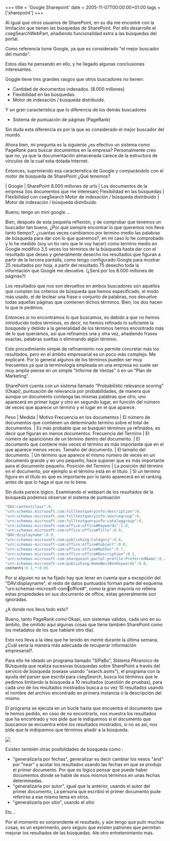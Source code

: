 +++
title = 'Google Sharepoint'
date = 2005-11-07T00:00:00+01:00
tags = ['sharepoint']
+++

Al igual que otros usuarios de SharePoint, en su día me encontré con la limitación que tienen las búsquedas de SharePoint. Por ello desarrolle el csegSearchWebPart, añadiendo funcionalidad extra a las búsquedas del portal.

Como referencia tome Google, ya que es considerado "el mejor buscador del mundo".

Estos días he pensando en ello, y he llegado algunas conclusiones interesantes.

Goggle tiene tres grandes rasgos que otros buscadores no tienen:

- Cantidad de documentos indexados. (8.000 millones)
- Flexibilidad en las búsquedas.
- Motor de indexación / búsqueda distribuido.

Y un gran característica que lo diferencia de los demás buscadores

- Sistema de puntuación de páginas (PageRank)

Sin duda esta diferencia es por la que es considerado el mejor buscador del mundo.

Ahora bien, mi pregunta es la siguiente ¿es efectivo un sistema como PageRank para buscar documentos en la empresa? Personalmente creo que no, ya que la documentación almacenada carece de la estructura de vínculos de la cual esta dotada Internet.

Entonces, suprimiendo esa característica de Google y comparándolo con el motor de búsqueda de SharePoint ¿Qué tenemos?

| Google | SharePoint
8.000 millones de urls | Los documentos de la empresa (los documentos que me interesan)
Flexibilidad en las búsquedas | Flexibilidad con csegSearch
Motor de indexación / búsqueda distribuido | Motor de indexación / búsqueda distribuido

Bueno, tengo un mini google …

Bien, después de esta pequeña reflexión, y de comprobar que tenemos un buscador tan bueno, ¿Por qué siempre encontrar lo que queremos nos lleva tanto tiempo?, ¿cuantas veces cambiamos por termino medio las palabras de búsqueda para dar con lo que queremos?, en mi caso lo he comprobado y lo he medido (soy un tío raro que le voy hacer) como termino medio en Google modifico 3,5 veces los términos de la búsqueda hasta dar con el resultado que deseo y generalmente desecho los resultados que figuran a partir de la tercera pantalla, como tengo configurado Google para mostrar 25 resultados por hoja, a partir del resultado 75 desecho toda la información que Google me devuelve. (¿Será por los 8.000 millones de páginas?)

Los resultados que nos son devueltos en ambos buscadores  son aquellos que cumplen los criterios de búsqueda que hemos especificado, el modo más usado, el de teclear una frase o conjunto de palabras, nos devuelve todas aquellas páginas que contienen dichos términos. Bien, los dos hacen lo que le pedimos.

Entonces si no encontramos lo que buscamos, es debido a que no hemos introducido todos términos, es decir, no hemos refinado lo suficiente la búsqueda y debido a la generalidad de los términos hemos encontrado más de lo que queríamos, así que refinamos una y otra vez, añadiendo frases exactas, palabras sueltas o eliminando algún término.

Este procedimiento simple de refinamiento nos permite concretar más los resultados, pero en el ámbito empresarial es un poco más complejo. Me explicaré. Por lo general algunos de los términos pueden ser muy frecuentes ya que la terminología empleada en una empresa no suele ser muy amplia piense en un simple "Informe de Ventas" ó en un "Plan de Marketing".

SharePoint cuenta con un sistema llamado "Probabilistic relevance scoring" (Okapi), puntuación de relevancia por probabilidades, de manera que aunque un documento contenga las mismas palabras que otro, uno aparecerá en primer lugar y otro en segundo lugar, en función del número de veces que aparece un término y el lugar en el que aparece.

Peso | Medida | Motivo
Frecuencia en los documentos | El número de documentos que contienen un determinado termino sobre el total de documentos. | Es más probable que se busquen términos ya refinados, es decir que figuran en menos documentos.
Frecuencia del Termino | El número de apariciones de un término dentro del documento. | El documento que contiene más veces el término es más importante que en el que aparece menos veces.
Tamaño del documento. | El tamaño del documento. | Un término que aparece el mismo número de veces en un documento grande y en uno pequeño, hace suponer que es más importante para el documento pequeño.
Posición del Termino | La posición del término en el documento, por ejemplo si el término está en el título. | Si un termino figura en el título es que es importante por lo tanto aparecerá en el ranking antes de que lo haga el que no lo tiene.


Sin duda parece lógico. Examinando el webpart de los resultados de la búsqueda podemos observar el sistema de puntuación

```cs
"DAV:contentclass":0,
"urn:schemas.microsoft.com:fulltextqueryinfo:description":0,
"urn:schemas.microsoft.com:fulltextqueryinfo:sourcegroup":0,
"urn:schemas.microsoft.com:fulltextqueryinfo:cataloggroup":0,
"urn:schemas-microsoft-com:office:office#Keywords":1.0,
"urn:schemas-microsoft-com:office:office#Title":0.9,
"DAV:displayname":0.9,
"urn:schemas-microsoft-com:publishing:Category":0.8,
"urn:schemas-microsoft-com:office:office#Subject":0.8,
"urn:schemas-microsoft-com:office:office#Author":0.7,
"urn:schemas-microsoft-com:office:office#Description":0.5,
"urn:schemas-microsoft-com:sharepoint:portal:profile:PreferredName":0.2,
"urn:schemas-microsoft-com:publishing:HomeBestBetKeywords":0.0,
contents:0.1,*:0.05
```

Por si alguien no se ha fijado hay que tener en cuenta que a excepción del "DAV:displayname", el resto de datos puntuados forman parte del esquema "urn:schemas-microsoft-com:office:office#", como la gran mayoría no rellena estas propiedades en sus documento de office, estas generalmente son ignoradas.

¿A donde nos lleva todo esto?

Bueno, tanto PageRank como Okapi, son sistemas validos, cada uno en su ámbito, (he omitido aquí algunas cosas que tiene también SharePoint como los metadatos de los que hablaré otro día).

Esto nos lleva a la idea que he tenido en mente durante la última semana, ¿Cuál sería la manera más adecuada de recuperar información empresarial?.

Para ello he ideado un programa llamado "SiPaBu", SIstema PAranoico de BUsqueda que realiza sucesivas búsquedas sobre SharePoint a través del servicio de búsqueda (osease usando "search.asmx"), el programa con la ayuda del parser que escribí para csegSearch, busca los términos que le pedimos limitando la búsqueda a 10 resultados (cuestión de pruebas), para cada uno de los resultados mostrados busca a su vez 10 resultados usando el nombre del archivo encontrado en primera instancia ó la descripción del mismo.

El programa se ejecuta en un bucle hasta que encuentra el documento que le hemos pedido, en caso de no encontrarlo, nos muestra los resultados que ha encontrado y nos pide que le indiquemos si el documento que buscamos se encuentra entre los resultados mostrados, si no es así, nos pide que le indiquemos que términos añadir a la búsqueda.

![](/images/Sharepoint/SiPaBu.gig)

Existen también otras posibilidades de búsqueda como :

- "generalizarla por fechas", generalizar es decir cambiar los nexos "and" por "near" y acotar los resultados usando las fechas en que se produjo el primer documento. Por que es lógico pensar que puede haber documentos donde se hable de esos mismos términos en unas fechas determinadas.
- "generalizarla por autor", igual que la anterior, usando el autor del primer documento, La persona que escribió el primer documento pude referirse a ese mismo tema en otros.
- "generalizarla por sitio", usando el sitio

Etc…

Por el momento es sorprendente el resultado, y aún tengo que pulir muchas cosas, es un experimento,  pero seguro que existen patrones que permitan mejorar los resultados de las búsquedas. Ale otro entretenimiento más.